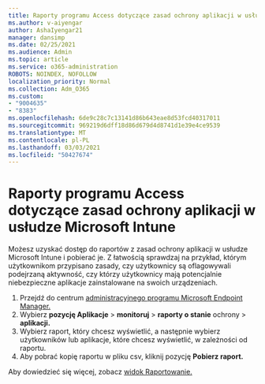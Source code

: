```yaml
---
title: Raporty programu Access dotyczące zasad ochrony aplikacji w usłudze Microsoft Intune
ms.author: v-aiyengar
author: AshaIyengar21
manager: dansimp
ms.date: 02/25/2021
ms.audience: Admin
ms.topic: article
ms.service: o365-administration
ROBOTS: NOINDEX, NOFOLLOW
localization_priority: Normal
ms.collection: Adm_O365
ms.custom:
- "9004635"
- "8383"
ms.openlocfilehash: 6de9c28c7c13141d86b643eae8d53fcd40317011
ms.sourcegitcommit: 969219d6dff18d86d679d4d8741d1e39e4ce9539
ms.translationtype: MT
ms.contentlocale: pl-PL
ms.lasthandoff: 03/03/2021
ms.locfileid: "50427674"
---
```

# <a name="access-reports-about-app-protection-policies-in-microsoft-intune"></a>Raporty programu Access dotyczące zasad ochrony aplikacji w usłudze Microsoft Intune

Możesz uzyskać dostęp do raportów z zasad ochrony aplikacji w usłudze Microsoft Intune i pobierać je. Z łatwością sprawdzaj na przykład, którym użytkownikom przypisano zasady, czy użytkownicy są oflagowywali podejrzaną aktywność, czy którzy użytkownicy mają potencjalnie niebezpieczne aplikacje zainstalowane na swoich urządzeniach.

1. Przejdź do centrum [administracyjnego programu Microsoft Endpoint Manager.](https://go.microsoft.com/fwlink/?linkid=2109431)
1. Wybierz **pozycję Aplikacje**  >  **monitoruj**  >  **raporty o stanie** ochrony  >  **aplikacji.**
1. Wybierz raport, który chcesz wyświetlić, a następnie wybierz użytkowników lub aplikacje, które chcesz wyświetlić, w zależności od raportu.
1. Aby pobrać kopię raportu w pliku csv, kliknij pozycję **Pobierz raport.**

Aby dowiedzieć się więcej, zobacz [widok Raportowanie.](https://go.microsoft.com/fwlink/?linkid=2109431)
